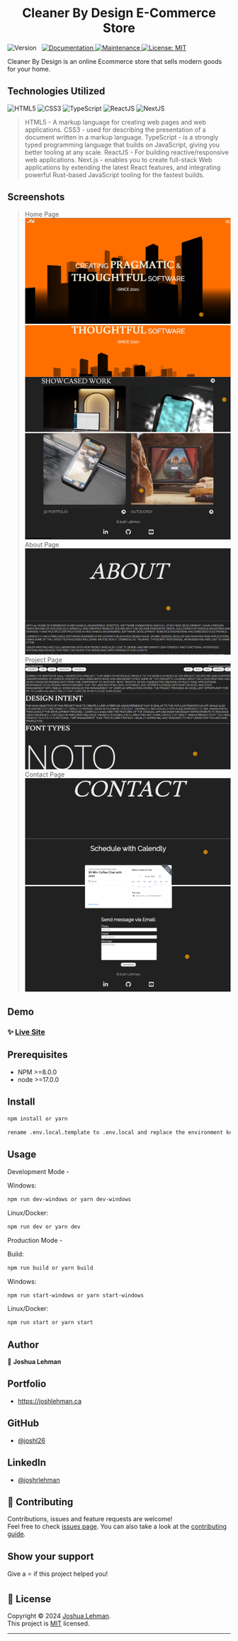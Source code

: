 <h1 align="center">Cleaner By Design E-Commerce Store</h1>
<div>
  <img alt="Version" src="https://img.shields.io/badge/version-0.1.0-blue.svg?cacheSeconds=2592000" />
  <img alt="" src="https://img.shields.io/badge/npm-%3E%3D8.0.0-blue.svg" />
  <img alt="" src="https://img.shields.io/badge/node-%3E%3D17.0.0-blue.svg" />
  <a href="https://github.com/joshl26/cleanerbydesign-frontend#readme" target="_blank">
    <img alt="Documentation" src="https://img.shields.io/badge/documentation-yes-brightgreen.svg" />
  </a>
  <a href="https://github.com/joshl26/cleanerbydesign-frontend/graphs/commit-activity" target="_blank">
    <img alt="Maintenance" src="https://img.shields.io/badge/Maintained%3F-yes-green.svg" />
  </a>
  <a href="https://github.com/joshl26/cleanerbydesign-frontend/blob/master/LICENSE" target="_blank">
    <img alt="License: MIT" src="https://img.shields.io/github/license/joshl26/cleanerbydesign-frontend" />
  </a>
</div>

Cleaner By Design is an online Ecommerce store that sells modern goods for your home.

## Technologies Utilized

![HTML5](https://img.shields.io/badge/html5-%23E34F26.svg?style=for-the-badge&logo=html5&logoColor=white)
![CSS3](https://img.shields.io/badge/css3-%231572B6.svg?style=for-the-badge&logo=css3&logoColor=white)
![TypeScript](https://img.shields.io/badge/typescript-%23323330.svg?style=for-the-badge&logo=typescript&logoColor=%23F7DF1E)
![ReactJS](https://img.shields.io/badge/reactjs-%23404d59.svg?style=for-the-badge&logo=react&logoColor=%2361DAFB)
![NextJS](https://img.shields.io/badge/nextjs-6DA55F?style=for-the-badge&logo=vercel&logoColor=white)

> HTML5 - A markup language for creating web pages and web applications.
> CSS3 - used for describing the presentation of a document written in a markup language.
> TypeScript - is a strongly typed programming language that builds on JavaScript, giving you better tooling at any scale.
> ReactJS - For building reactive/responsive web applications.
> Next.js - enables you to create full-stack Web applications by extending the latest React features, and integrating powerful Rust-based JavaScript tooling for the fastest builds.

## Screenshots

> Home Page
> ![Home Page 1](https://raw.githubusercontent.com/joshl26/joshl26/main/assets/portfolio-2024-1.png)
> ![Home Page 2](https://raw.githubusercontent.com/joshl26/joshl26/main/assets/portfolio-2024-2.png)
> ![Home Page 3](https://raw.githubusercontent.com/joshl26/joshl26/main/assets/portfolio-2024-3.png)
> About Page
> ![Avout Page](https://raw.githubusercontent.com/joshl26/joshl26/main/assets/portfolio-2024-4.png)
> Project Page
> ![Project Page](https://raw.githubusercontent.com/joshl26/joshl26/main/assets/portfolio-2024-5.png)
> Contact Page
> ![Contact Page 1](https://raw.githubusercontent.com/joshl26/joshl26/main/assets/portfolio-2024-6.png)
> ![Contact Page 2](https://raw.githubusercontent.com/joshl26/joshl26/main/assets/portfolio-2024-7.png)

## Demo

### ✨ [Live Site](https://cleanerbydesign.store)

## Prerequisites

- NPM >=8.0.0
- node >=17.0.0

## Install

```sh
npm install or yarn
```

```sh
rename .env.local.template to .env.local and replace the environment key values with your own. You will need both an emailjs and a cloudinary account and the appropriate public keys.
```

## Usage

Development Mode -

Windows:

```sh
npm run dev-windows or yarn dev-windows
```

Linux/Docker:

```sh
npm run dev or yarn dev
```

Production Mode -

Build:

```sh
npm run build or yarn build
```

Windows:

```sh
npm run start-windows or yarn start-windows
```

Linux/Docker:

```sh
npm run start or yarn start
```

## Author

👤 **Joshua Lehman**

## Portfolio

- <https://joshlehman.ca>

## GitHub

- [@joshl26](https://github.com/joshl26)

## LinkedIn

- [@joshrlehman](https://linkedin.com/in/joshrlehman)

## 🤝 Contributing

Contributions, issues and feature requests are welcome!<br /> Feel free to check [issues page](https://github.com/joshl26/medusa-cleanerbydesign/issues). You can also take a look at the [contributing guide](https://github.com/joshl26/medusa-cleanerbydesign/blob/master/CONTRIBUTING.md).

## Show your support

Give a ⭐️ if this project helped you!

## 📝 License

Copyright © 2024 [Joshua Lehman](https://github.com/joshl26).<br />
This project is [MIT](https://github.com/joshl26/medusa-cleanerbydesign/blob/master/LICENSE) licensed.

---
